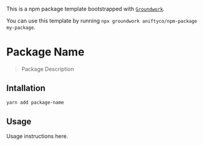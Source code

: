 This is a npm package template bootstrapped with [`Groundwork`](https://github.com/aniftyco/groundwork).

You can use this template by running `npx groundwork aniftyco/npm-package my-package`.

<!-- Feel free to delete the message above -->

# Package Name

> Package Description

## Intallation

```sh
yarn add package-name
```

## Usage

Usage instructions here.
